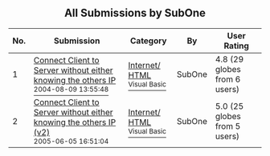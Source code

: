 ﻿<div align="center">

## All Submissions by SubOne

</div>

No.  | Submission | Category | By   | User Rating
---- | ---------- | -------- | ---- | -----------
1 | [Connect Client to Server without either knowing the others IP<br /><sup>2004-08-09 13:55:48</sup>](https://github.com/Planet-Source-Code/subone-connect-client-to-server-without-either-knowing-the-others-ip__1-55468) | [Internet/ HTML<br /><sup>Visual Basic</sup>](../ByCategory/internet-html__1-34.md) | SubOne | 4.8 (29 globes from 6 users)
2 | [Connect Client to Server without either knowing the others IP \(v2\)<br /><sup>2005-06-05 16:51:04</sup>](https://github.com/Planet-Source-Code/subone-connect-client-to-server-without-either-knowing-the-others-ip-v2__1-60934) | [Internet/ HTML<br /><sup>Visual Basic</sup>](../ByCategory/internet-html__1-34.md) | SubOne | 5.0 (25 globes from 5 users)
